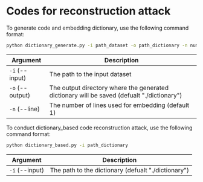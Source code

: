 # Codes for reconstruction attack

To generate code and embedding dictionary, use the following command format:

```bash
python dictionary_generate.py -i path_dataset -o path_dictionary -n number_of_embedding
```

| Argument     | Description                                                                   |
|--------------|-------------------------------------------------------------------------------|
| `-i` (--input)   | The path to the input dataset                                    |
| `-o` (--output)      |  The output directory where the generated dictionary will be saved (defualt "./dictionary")          |
| `-n` (--line)     | The number of lines used for embedding (default 1)      |


To conduct dictionary_based code reconstruction attack, use the following command format:

```bash
python dictionary_based.py -i path_dictionary 
```
| Argument     | Description                                                                   |
|--------------|-------------------------------------------------------------------------------|
| `-i` (--input)  |  The path to the dictionary (defualt "./dictionary")          |
